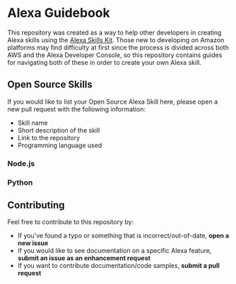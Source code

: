 # Alexa Guidebook

This repository was created as a way to help other developers in creating Alexa skills using the [Alexa Skills Kit](https://developer.amazon.com/alexa-skills-kit). Those new to developing on Amazon platforms may find difficulty at first since the process is divided across both AWS and the Alexa Developer Console, so this repository contains guides for navigating both of these in order to create your own Alexa skill.

## Open Source Skills

If you would like to list your Open Source Alexa Skill here, please open a new pull request with the following information:
- Skill name
- Short description of the skill
- Link to the repository
- Programming language used

### Node.js

### Python

## Contributing

Feel free to contribute to this repository by:

- If you've found a typo or something that is incorrect/out-of-date, **open a new issue**
- If you would like to see documentation on a specific Alexa feature, **submit an issue as an enhancement request**
- If you want to contribute documentation/code samples, **submit a pull request**
